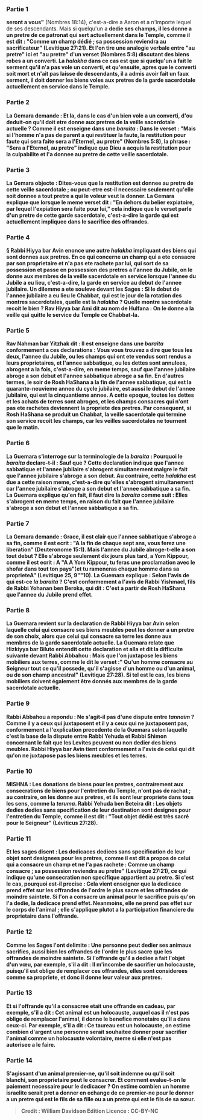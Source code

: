 
### Partie 1
<b>seront a vous"</b> (Nombres 18:14), c'est-a-dire a Aaron et a n'importe lequel de ses descendants. Mais si quelqu'un a <b>dedie ses champs, il les donne a un pretre de ce <b>patronat</b> qui sert actuellement dans le Temple, <b>comme il est dit : "Comme un champ dédié ; sa possession reviendra au sacrificateur"</b> (Levitique 27:21). <b>Et l'on tire</b> une analogie verbale entre <b>"au pretre"</b> ici et <b>"au pretre"</b> d'un verset (Nombres 5:8) discutant des biens <b>robes</b> a <b>un converti. </b> La <i>halakha</i> dans ce cas est que si quelqu'un a fait le serment qu'il n'a pas vole un converti, et qu'ensuite, apres que le converti soit mort et n'ait pas laisse de descendants, il a admis avoir fait un faux serment, il doit donner les biens voles aux pretres de la garde sacerdotale actuellement en service dans le Temple.

### Partie 2
La Gemara demande : <b>Et la,</b> dans le cas d'un bien vole a un converti, <b>d'ou deduit-on</b> qu'il doit etre donne aux pretres de la veille sacerdotale actuelle ? <b>Comme il est enseigne</b> dans une <i>baraita</i> : Dans le verset : "Mais si l'homme n'a pas de parent a qui restituer la faute, la restitution pour faute qui sera faite sera a l'Eternel, au pretre" (Nombres 5:8), la phrase : <b>"Sera a l'Eternel, au pretre"</b> indique que <b>Dieu</b> a <b>acquis</b> la restitution pour la culpabilite <b>et</b> l'a <b>donnee au pretre de cette</b> <b>veille sacerdotale.</b>

### Partie 3
La Gemara objecte : <b>Dites-vous</b> que la restitution est donnee <b>au pretre de cette</b> <b>veille sacerdotale ; ou</b> peut-etre <b>est-il</b> necessaire <b>seulement</b> qu'elle soit donnee <b>a tout pretre a</b> qui le voleur <b>veut</b> la donner. La Gemara explique que <b>lorsque</b> le meme verset <b>dit : "En dehors du belier expiatoire, par lequel l'expiation sera faite pour lui,"</b> cela indique que <b>le verset parle d'un pretre de cette garde sacerdotale,</b> c'est-a-dire la garde qui est actuellement impliquee dans le sacrifice des offrandes.

### Partie 4
§ Rabbi Hiyya bar Avin enonce une autre <i>halakha</i> impliquant des biens qui sont donnes aux pretres. En ce qui concerne <b>un champ</b> qui a ete consacre par son proprietaire et n'a pas ete rachete par lui, <b>qui sort</b> de sa possession et passe <b>en</b> possession des <b>pretres a l'annee du Jubile</b>, <b>on le donne aux</b> membres de la <b>veille sacerdotale</b> en service <b>lorsque l'annee du Jubile</b> <b>a eu lieu,</b> c'est-a-dire, la garde en service au debut de l'annee jubilaire. <b>Un dilemme a ete souleve devant</b> les Sages : Si le debut de l'annee jubilaire <b>a eu lieu le Chabbat,</b> qui est le jour de la rotation des montres sacerdotales, <b>quelle</b> est la <i>halakha</i> ? Quelle montre sacerdotale recoit le bien ? <b>Rav Hiyya bar Ami dit au nom de Hulfana : On le donne a la veille qui quitte</b> le service du Temple ce Chabbat-la.

### Partie 5
<b>Rav Nahman bar Yitzhak dit : Il est enseigne</b> dans une <i>baraita</i> conformement a ces declarations : <b>Vous vous trouvez</b> a <b>dire</b> que <b>tous les deux, l'annee du Jubile</b>, ou les champs qui ont ete vendus sont rendus a leurs proprietaires, <b>et l'annee sabbatique</b>, ou les dettes sont annulees, <b>abrogent a la fois,</b> c'est-a-dire, en meme temps, <b>sauf que l'annee jubilaire</b> abroge <b>a son debut et l'annee sabbatique</b> abroge <b>a sa fin.</b> En d'autres termes, le soir de Rosh HaShana a la fin de l'annee sabbatique, qui est la quarante-neuvieme annee du cycle jubilaire, est aussi le debut de l'annee jubilaire, qui est la cinquantieme annee. A cette epoque, toutes les dettes et les achats de terres sont abroges, et les champs consacres qui n'ont pas ete rachetes deviennent la propriete des pretres. Par consequent, si Rosh HaShana se produit un Chabbat, la veille sacerdotale qui termine son service recoit les champs, car les veilles sacerdotales ne tournent que le matin.

### Partie 6
La Guemara s'interroge sur la terminologie de la <i>baraita</i> : Pourquoi le <i>baraita</i> declare-t-il : Sauf que ? Cette declaration indique que l'annee sabbatique et l'annee jubilaire s'abrogent simultanement malgre le fait que l'annee jubilaire s'abroge a son debut. <b>Au contraire,</b> cette <i>halakha</i> <b>est due a cette</b> raison meme, c'est-a-dire qu'elles s'abrogent simultanement car l'annee jubilaire s'abroge a son debut et l'annee sabbatique a sa fin. La Guemara explique qu'en fait, il faut <b>dire</b> la <i>baraita</i> comme suit : Elles s'abrogent en meme temps, <b>en raison</b> du fait <b>que l'annee jubilaire</b> s'abroge a son debut et l'annee sabbatique a sa fin.

### Partie 7
La Gemara demande : <b>Grace,</b> il est clair que l'annee <b>sabbatique</b> s'abroge <b>a sa fin, comme il est ecrit : "A la fin de chaque sept ans, vous ferez une liberation"</b> (Deuteronome 15:1). <b>Mais</b> l'annee du <b>Jubile</b> abroge-t-elle <b>a son</b> tout <b>debut ? Elle</b> s'abroge seulement dix jours plus tard, <b>a Yom Kippour, comme il est ecrit : A "A A Yom Kippour, tu feras une proclamation avec le shofar dans tout ton pays</b>"¦et tu rameneras chaque homme dans sa proprieteA" (Levitique 25, 9""10). La Guemara explique : Selon l'avis de <b>qui</b> <b>est-ce</b> <i>la baraita</i> ? <b>C'est</b> conformement a l'avis de <b>Rabbi Yishmael, fils de Rabbi Yohanan ben Beroka, qui dit : C'est a partir de Rosh HaShana que l'annee du Jubile</b> <b>prend effet.</b>

### Partie 8
La Guemara revient sur la declaration de Rabbi Hiyya bar Avin selon laquelle celui qui consacre ses biens meubles peut les donner a un pretre de son choix, alors que celui qui consacre sa terre les donne aux membres de la garde sacerdotale actuelle. La Guemara relate que <b>Hizkiyya bar Biluto entendit cette declaration</b> <b>et alla</b> et <b>dit</b> la difficulte suivante <b>devant Rabbi Abbahou : Mais que l'on juxtapose les biens mobiliers aux terres,</b> comme le dit le verset :" Qu'un homme consacre au Seigneur tout ce qu'il possede, qu'il s'agisse d'un homme ou d'un animal, ou de son champ ancestral" (Levitique 27:28). Si tel est le cas, les biens mobiliers doivent également être donnés aux membres de la garde sacerdotale actuelle.

### Partie 9
Rabbi Abbahou a repondu : <b>Ne s'agit-il pas</b> d'une dispute entre <b><i>tannaim</i> ? Comme il y a</b> ceux <b>qui juxtaposent et il y a</b> ceux <b>qui ne juxtaposent pas,</b> conformement a l'explication precedente de la Guemara selon laquelle c'est la base de la dispute entre Rabbi Yehuda et Rabbi Shimon concernant le fait que les Levites peuvent ou non dedier des biens meubles. Rabbi Hiyya bar Avin tient <b>conformement</b> a l'avis de <b>celui qui dit qu'on ne juxtapose pas</b> les biens meubles et les terres.

### Partie 10
<strong>MISHNA :</strong> <b>Les donations</b> de biens pour les <b>pretres,</b> contrairement aux consecrations de biens pour l'entretien du Temple, <b>n'ont pas de rachat ; au contraire, on les donne</b> <b>aux pretres,</b> et ils sont leur propriete dans tous les sens, <b>comme la <i>teruma</i>. Rabbi Yehuda ben Beteira dit : Les objets dedies</b> dedies <b>sans specification</b> de leur destination sont designes <b>pour l'entretien du Temple, comme il est dit : "Tout objet dédié est très sacré pour le Seigneur"</b> (Léviticus 27:28).

### Partie 11
<b>Et les sages disent : Les dedicaces</b> dediees <b>sans specification</b> de leur objet sont designees <b>pour les pretres, comme il est dit</b> a propos de celui qui a consacre un champ et ne l'a pas rachete : <b>Comme un champ consacre ; sa possession reviendra au pretre"</b> (Levitique 27:21), ce qui indique qu'une consecration non specifique appartient au pretre. <b>Si c'est le cas, pourquoi est-il precise : </b> Cela vient enseigner <b>que</b> la dedicace <b>prend effet sur les offrandes de l'ordre le plus sacre et les offrandes de moindre saintete.</b> Si l'on a consacre un animal pour le sacrifice puis qu'on l'a dedie, la dedicace prend effet. Neanmoins, elle ne prend pas effet sur le corps de l'animal ; elle s'applique plutot a la participation financiere du proprietaire dans l'offrande.

### Partie 12
Comme les Sages l'ont delimite : <b>Une personne peut dedier ses animaux sacrifies, aussi bien les offrandes de l'ordre le plus sacre que les offrandes de moindre saintete. Si</b> l'offrande qu'il a dediee a fait l'objet d'un <b>vœu,</b> par exemple, s'il a dit : Il m'incombe de sacrifier un holocauste, puisqu'il est oblige de remplacer ces offrandes, elles sont considerees comme sa propriete, et donc <b>il donne leur valeur</b> aux pretres.

### Partie 13
<b>Et si</b> l'offrande qu'il a consacree etait <b>une offrande en cadeau,</b> par exemple, s'il a dit : Cet animal est un holocauste, auquel cas il n'est pas oblige de remplacer l'animal, <b>il donne</b> le <b>benefice</b> monetaire qu'il a dans <b>ceux-ci.</b> Par exemple, s'il a dit : <b>Ce taureau est un holocauste, on estime combien</b> d'argent <b>une personne</b> serait <b>souhaitee donner</b> pour <b>sacrifier</b> l'animal comme un <b>holocauste volontaire, meme si elle n'est pas autorisee</b> a le faire.

### Partie 14
S'agissant d'un <b>animal premier-ne</b>, <b>qu'il soit <b>indemne</b> ou <b>qu'il soit <b>blanchi,</b> son proprietaire <b>peut le consacrer. Et comment evalue-t-on</b> le paiement necessaire pour le <b>dedicacer ? On estime combien</b> un <b>homme israelite</b> serait <b>pret a donner en</b> echange de <b>ce premier-ne</b> pour <b>le donner a</b> un pretre qui est <b>le fils de sa fille ou a</b> un pretre qui est <b>le fils de sa sœur.</b>

>Credit : William Davidson Edition
>Licence : CC-BY-NC
